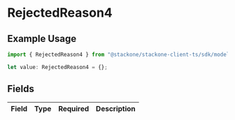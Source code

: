 # RejectedReason4

## Example Usage

```typescript
import { RejectedReason4 } from "@stackone/stackone-client-ts/sdk/models/shared";

let value: RejectedReason4 = {};
```

## Fields

| Field       | Type        | Required    | Description |
| ----------- | ----------- | ----------- | ----------- |
